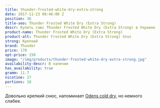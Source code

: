 ```yaml
---
title: thunder-frosted-white-dry-extra-strong
date: 2017-11-23 08:46:00 Z
position: 36
title-seo: Thunder Frosted White Dry (Extra Strong)
descr: Купить снюс Thunder Frosted White Dry (Extra Strong) в Украине
product-name: Thunder Frosted White Dry (Extra Strong)
product-alt: Thunder Frosted White Dry (Extra Strong) Snus
strong: Крепкий
brand: Thunder
price: 170
opt-price: 158
image: "/img/products/thunder-frosted-white-dry-extra-strong.jpg"
availability-descr: В наличии
has_availability: true
gramm: 11.7
nicotine: 27
portions: 18
---
```


Довольно крепкий снюс, напоминает [Odens cold dry](/odens-cold-dry), но немного слабее.